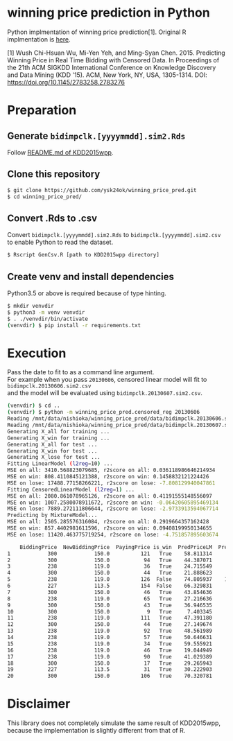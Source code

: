 winning price prediction in Python
===

Python implmentation of winning price prediction[1].
Original R implmentation is [here](https://github.com/wush978/KDD2015wpp).

[1] Wush Chi-Hsuan Wu, Mi-Yen Yeh, and Ming-Syan Chen. 2015. Predicting Winning Price in Real Time Bidding with Censored Data. In Proceedings of the 21th ACM SIGKDD International Conference on Knowledge Discovery and Data Mining (KDD '15). ACM, New York, NY, USA, 1305-1314. DOI: https://doi.org/10.1145/2783258.2783276

# Preparation

## Generate `bidimpclk.[yyyymmdd].sim2.Rds`

Follow [README.md of KDD2015wpp](https://github.com/wush978/KDD2015wpp/blob/master/README.md).

## Clone this repository

```sh
$ git clone https://github.com/ysk24ok/winning_price_pred.git
$ cd winning_price_pred/
```

## Convert .Rds to .csv

Convert `bidimpclk.[yyyymmdd].sim2.Rds` to `bidimpclk.[yyyymmdd].sim2.csv` to enable Python to read the dataset.

```sh
$ Rscript GenCsv.R [path to KDD2015wpp directory]
```

## Create venv and install dependencies

Python3.5 or above is required because of type hinting.

```sh
$ mkdir venvdir
$ python3 -m venv venvdir
$ . ./venvdir/bin/activate
(venvdir) $ pip install -r requirements.txt
```

# Execution

Pass the date to fit to as a command line argument.  
For example when you pass `20130606`,
censored linear model will fit to `bidimpclk.20130606.sim2.csv`  
and the model will be evaluated using `bidimpclk.20130607.sim2.csv`.

```sh
(venvdir) $ cd ..
(venvdir) $ python -m winning_price_pred.censored_reg 20130606
Reading /mnt/data/nishioka/winning_price_pred/data/bidimpclk.20130606.sim2.csv for training ...
Reading /mnt/data/nishioka/winning_price_pred/data/bidimpclk.20130607.sim2.csv for test ...
Generating X_all for training ...
Generating X_win for training ...
Generating X_all for test ...
Generating X_win for test ...
Generating X_lose for test ...
Fitting LinearModel (l2reg=10) ...
MSE on all: 3410.568823079685, r2score on all: 0.036118986646214934
MSE on win: 808.4110845121388, r2score on win: 0.1458832121224426
MSE on lose: 17488.77158266221, r2score on lose: -7.808129940047861
Fitting CensoredLinearModel (l2reg=1) ...
MSE on all: 2080.861078965126, r2score on all: 0.41191555148556097
MSE on win: 1007.2580078911672, r2score on win: -0.06420605895469134
MSE on lose: 7889.272111806644, r2score on lose: -2.9733913594067714
Predicting by MixtureModel...
MSE on all: 2505.285576316084, r2score on all: 0.2919664357162428
MSE on win: 857.4402981611596, r2score on win: 0.09408199950134655
MSE on lose: 11420.463775719254, r2score on lose: -4.751857895603674

    BiddingPrice  NewBiddingPrice  PayingPrice is_win  PredPriceLM  PredPriceCLM  PredPriceMix
1            300            150.0          121   True    58.811314     80.684565     61.925462
2            300            150.0           94   True    44.387071     57.347588     44.838584
3            238            119.0           36   True    24.715549     35.880261     25.248636
4            300            150.0           44   True    21.888623     32.380057     21.993302
5            238            119.0          126  False    74.805937    110.473094     88.824603
6            227            113.5          154  False    66.329831     71.406766     66.726544
7            300            150.0           46   True    43.854636     56.200373     44.127768
8            238            119.0           65   True    27.216636     42.544953     28.527280
9            300            150.0           43   True    36.946535     47.412197     37.063628
10           300            150.0            9   True     7.403345     35.392005      8.190282
11           238            119.0          111   True    47.391180     48.556372     47.430856
12           300            150.0           44   True    27.149674     33.069704     27.202039
13           238            119.0           92   True    48.561989     65.341883     50.915033
14           238            119.0           57   True    50.646631     94.628123     61.729563
15           238            119.0           34   True    59.555921     95.535899     69.922451
16           238            119.0           46   True    19.044949     37.400270     19.652746
17           238            119.0           90   True    41.029389     50.631818     41.717587
18           300            150.0           17   True    29.265943     37.213748     29.297658
19           227            113.5           31   True    30.222903     29.959403     30.217675
20           300            150.0          106   True    70.320781     72.004427     70.375140
```

# Disclaimer

This library does not completely simulate the same result of KDD2015wpp,  
because the implementation is slightly different from that of R.
